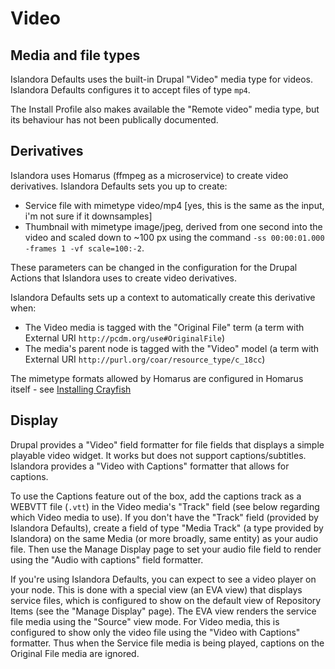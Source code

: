 # Video

## Media and file types

Islandora Defaults uses the built-in Drupal "Video" media type for videos. Islandora Defaults configures it to accept files of type `mp4`.

The Install Profile also makes available the "Remote video" media type, but its behaviour has not been publically documented.

## Derivatives

Islandora uses Homarus (ffmpeg as a microservice) to create video derivatives. Islandora Defaults sets you up to create:

* Service file with mimetype video/mp4 [yes, this is the same as the input, i'm not sure if it downsamples]
* Thumbnail with mimetype image/jpeg, derived from one second into the video and scaled down to ~100 px using the command `-ss 00:00:01.000 -frames 1 -vf scale=100:-2`. 

These parameters can be changed in the configuration for the Drupal Actions that Islandora uses to create video derivatives.

Islandora Defaults sets up a context to automatically create this derivative when:

* The Video media is tagged with the "Original File" term (a term with External URI `http://pcdm.org/use#OriginalFile`)
* The media's parent node is tagged with the "Video" model (a term with External URI `http://purl.org/coar/resource_type/c_18cc`)

The mimetype formats allowed by Homarus are configured in Homarus itself - see [Installing Crayfish](../installation/manual/installing_crayfish/#homarus-audiovideo-derivatives)

## Display

Drupal provides a "Video" field formatter for file fields that displays a simple playable video widget. It works but does not support captions/subtitles. Islandora provides a "Video with Captions" formatter that allows for captions.

To use the Captions feature out of the box, add the captions track as a  WEBVTT file (`.vtt`) in the Video media's "Track" field (see below regarding which Video media to use). If you don't have the "Track" field (provided by Islandora Defaults), create a field of type "Media Track" (a type provided by Islandora) on the same Media (or more broadly, same entity) as your audio file.  Then use the Manage Display page to set your audio file field to render using the "Audio with captions" field formatter.

If you're using Islandora Defaults, you can expect to see a video player on your node. This is done with a special view (an EVA view) that displays service files, which is configured to show on the default view of Repository Items (see the "Manage Display" page). The EVA view renders the service file media using the "Source" view mode. For Video media, this is configured to show only the video file using the "Video with Captions" formatter. Thus when the Service file media is being played, captions on the Original File media are ignored. 
